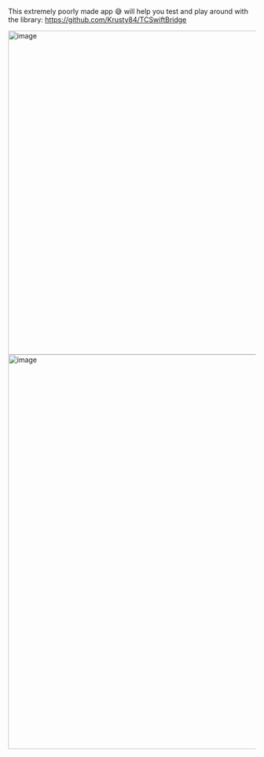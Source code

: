 This extremely poorly made app 😅 will help you test and play around with the library:
https://github.com/Krusty84/TCSwiftBridge 


<img width="808" height="660" alt="image" src="https://github.com/user-attachments/assets/be467dfd-bba8-46bc-86c5-2f84865b5360" />

<img width="813" height="804" alt="image" src="https://github.com/user-attachments/assets/758c0e46-027d-4741-b2c2-2c9a998bcee4" />
